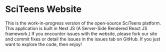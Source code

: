 # SciTeens Website
This is the work-in-progress version of the open-source SciTeens platform. This application is built in Next JS (A Server-Side Rendered React JS framework.) If you encounter issues with the website, please fork our site and commit fixes or detail the issues in the issues tab on GitHub. If you just want to explore the code, then enjoy!